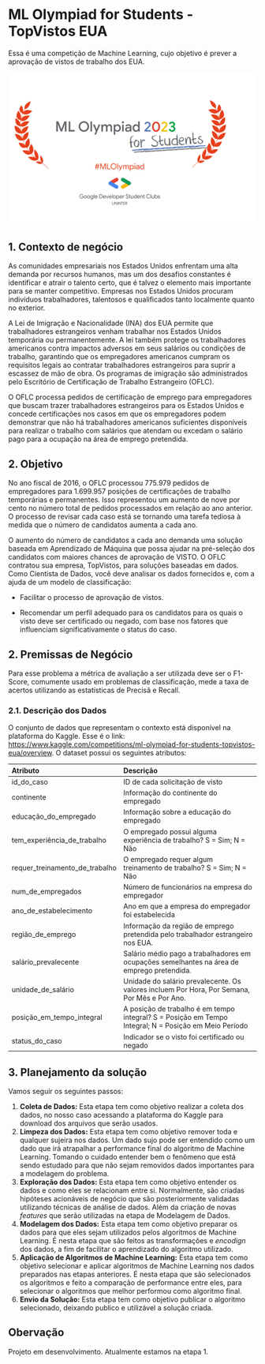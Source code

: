 # ML Olympiad for Students - TopVistos EUA
Essa é uma competição de Machine Learning, cujo objetivo é prever a aprovação de vistos de trabalho dos EUA.


<div align="center">
<img src="img/topvistos.png" width="800px" />
</div>


## 1. Contexto de negócio

As comunidades empresariais nos Estados Unidos enfrentam uma alta demanda por recursos humanos, mas um dos desafios constantes é identificar e atrair o talento certo, que é talvez o elemento mais importante para se manter competitivo. Empresas nos Estados Unidos procuram indivíduos trabalhadores, talentosos e qualificados tanto localmente quanto no exterior.

A Lei de Imigração e Nacionalidade (INA) dos EUA permite que trabalhadores estrangeiros venham trabalhar nos Estados Unidos temporária ou permanentemente. A lei também protege os trabalhadores americanos contra impactos adversos em seus salários ou condições de trabalho, garantindo que os empregadores americanos cumpram os requisitos legais ao contratar trabalhadores estrangeiros para suprir a escassez de mão de obra. Os programas de imigração são administrados pelo Escritório de Certificação de Trabalho Estrangeiro (OFLC).

O OFLC processa pedidos de certificação de emprego para empregadores que buscam trazer trabalhadores estrangeiros para os Estados Unidos e concede certificações nos casos em que os empregadores podem demonstrar que não há trabalhadores americanos suficientes disponíveis para realizar o trabalho com salários que atendam ou excedam o salário pago para a ocupação na área de emprego pretendida.


## 2. Objetivo

No ano fiscal de 2016, o OFLC processou 775.979 pedidos de empregadores para 1.699.957 posições de certificações de trabalho temporárias e permanentes. Isso representou um aumento de nove por cento no número total de pedidos processados em relação ao ano anterior. O processo de revisar cada caso está se tornando uma tarefa tediosa à medida que o número de candidatos aumenta a cada ano.

O aumento do número de candidatos a cada ano demanda uma solução baseada em Aprendizado de Máquina que possa ajudar na pré-seleção dos candidatos com maiores chances de aprovação de VISTO. O OFLC contratou sua empresa, TopVistos, para soluções baseadas em dados. Como Cientista de Dados, você deve analisar os dados fornecidos e, com a ajuda de um modelo de classificação:

* Facilitar o processo de aprovação de vistos.

* Recomendar um perfil adequado para os candidatos para os quais o visto deve ser certificado ou negado, com base nos fatores que influenciam significativamente o status do caso.



## 2. Premissas de Negócio
Para esse problema a métrica de avaliação a ser utilizada deve ser o F1-Score, comumente usado em problemas de classificação, mede a taxa de acertos utilizando as estatísticas de Precisã e Recall.


### 2.1. Descrição dos Dados
O conjunto de dados que representam o contexto está disponível na plataforma do Kaggle. Esse é o link: https://www.kaggle.com/competitions/ml-olympiad-for-students-topvistos-eua/overview. O dataset possui os seguintes atributos:

| Atributo                          | Descrição                                                                                                                                             |
| :-------------------------------- | :---------------------------------------------------------------------------------------------------------------------------------------------------- |
| id_do_caso                        | ID de cada solicitação de visto                                                                                                                       |
| continente                        | Informação do continente do empregado                                                                                                                 |
| educação_do_empregado             | Informação sobre a educação do empregado                                                                                                              |
| tem_experiência_de_trabalho       | O empregado possui alguma experiência de trabalho? S = Sim; N = Não                                                                                   |
| requer_treinamento_de_trabalho    | O empregado requer algum treinamento de trabalho? S = Sim; N = Não                                                                                    |
| num_de_empregados                 | Número de funcionários na empresa do empregador                                                                                                       |
| ano_de_estabelecimento            | Ano em que a empresa do empregador foi estabelecida                                                                                                   |
| região_de_emprego                 | Informação da região de emprego pretendida pelo trabalhador estrangeiro nos EUA.                                                                      |
| salário_prevalecente              | Salário médio pago a trabalhadores em ocupações semelhantes na área de emprego pretendida.                                                            |
| unidade_de_salário                | Unidade do salário prevalecente. Os valores incluem Por Hora, Por Semana, Por Mês e Por Ano.                                                          |
| posição_em_tempo_integral         | A posição de trabalho é em tempo integral? S = Posição em Tempo Integral; N = Posição em Meio Período                                                 |
| status_do_caso                    | Indicador se o visto foi certificado ou negado                                                                                                        |



## 3. Planejamento da solução

Vamos seguir os seguintes passos:


1. **Coleta de Dados:** Esta etapa tem como objetivo realizar a coleta dos dados, no nosso caso acessando a plataforma do Kaggle para download dos arquivos que serão usados.
2. **Limpeza dos Dados:** Esta etapa tem como objetivo remover toda e qualquer sujeira nos dados. Um dado sujo pode ser entendido como um dado que irá atrapalhar a performance final do algoritmo de Machine Learning. Tomando o cuidado entender bem o fenômeno que está sendo estudado para que não sejam removidos dados importantes para a modelagem do problema.
3. **Exploração dos Dados:** Esta etapa tem como objetivo entender os dados e como eles se relacionam entre si. Normalmente, são criadas hipóteses acionáveis de negócio que são posteriormente validadas utilizando técnicas de análise de dados. Além da criação de novas *features* que serão utilizadas na etapa de Modelagem de Dados.
4. **Modelagem dos Dados:** Esta etapa tem como objetivo preparar os dados para que eles sejam utilizados pelos algoritmos de Machine Learning. É nesta etapa que são feitos as transformações e *encodign* dos dados, a fim de facilitar o aprendizado do algoritmo utilizado.
5. **Aplicação de Algoritmos de Machine Learning:** Esta etapa tem como objetivo selecionar e aplicar algoritmos de Machine Learning nos dados preparados nas etapas anteriores. É nesta etapa que são selecionados os algoritmos e feito a comparação de performance entre eles, para selecionar o algoritmos que melhor performou como algoritmo final.
6. **Envio da Solução:** Esta etapa tem como objetivo publicar o algoritmo selecionado, deixando publico e utilizável a solução criada.


## Obervação
Projeto em desenvolvimento. Atualmente estamos na etapa 1.



